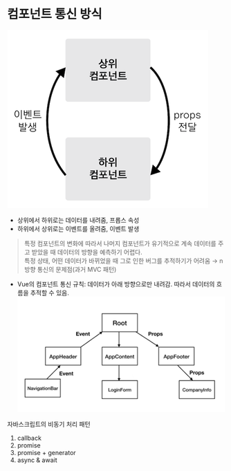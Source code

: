 # 컴포넌트 통신 방식
![components-communication1](../images/component-communication.2bb1d838.png)
- 상위에서 하위로는 데이터를 내려줌, 프롭스 속성
- 하위에서 상위로는 이벤트를 올려줌, 이벤트 발생  

>특정 컴포넌트의 변화에 따라서 나머지 컴포넌트가 유기적으로 계속 데이터를 주고 받았을 때 데이터의 방향을 예측하기 어렵다.  
특정 상태, 어떤 데이터가 바뀌었을 때 그로 인한 버그를 추적하기가 어려움 
$\rightarrow$ n방향 통신의 문제점(과거 MVC 패턴)

- Vue의 컴포넌트 통신 규칙: 데이터가 아래 방향으로만 내려감. 따라서 데이터의 흐름을 추적할 수 있음.
![components-communication2](../images/components-communication2.png)

자바스크립트의 비동기 처리 패턴
1. callback
2. promise
3. promise + generator
4. async & await